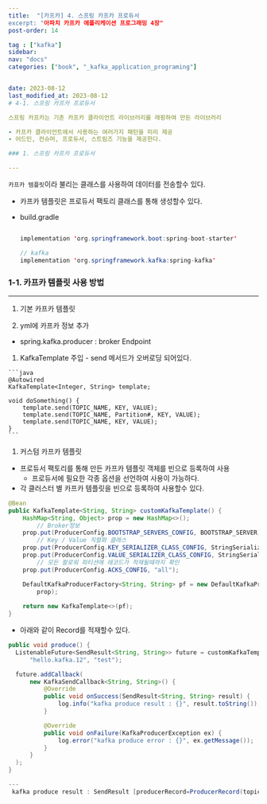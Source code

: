```yaml
---
title:  "[카프카] 4. 스프링 카프카 프로듀서
excerpt: "아파치 카프카 애플리케이션 프로그래밍 4장"
post-order: 14

tag : ["kafka"]
sidebar:
nav: "docs"
categories: ["book", "_kafka_application_programing"]


date: 2023-08-12
last_modified_at: 2023-08-12
# 4-1. 스프링 카프카 프로듀서

스프링 카프카는 기존 카프카 클라이언트 라이브러리를 래핑하여 만든 라이브러리

- 카프카 클라이언트에서 사용하는 여러가지 패턴을 미리 제공
- 어드민, 컨슈머, 프로듀서, 스트림즈 기능을 제공한다.

### 1. 스프링 카프카 프로듀서

---
```


`카프카 템플릿`이라 불리는 클래스를 사용하여 데이터를 전송할수 있다.

- 카프카 템플릿은 프로듀서 팩토리 클래스를 통해 생성할수 있다.
- build.gradle

    ```java
    
    implementation 'org.springframework.boot:spring-boot-starter'
    
    // kafka
    implementation 'org.springframework.kafka:spring-kafka'
    ```


### 1-1. 카프카 템플릿 사용 방법

---

1. 기본 카프카 템플릿

  1. yml에 카프카 정보 추가

  - spring.kafka.producer : broker Endpoint
  1. KafkaTemplate 주입
    - send 메서드가 오버로딩 되어있다.

    ```java
    @Autowired
    KafkaTemplate<Integer, String> template;
    
    void doSomething() {
    	template.send(TOPIC_NAME, KEY, VALUE);
    	template.send(TOPIC_NAME, Partition#, KEY, VALUE);
    	template.send(TOPIC_NAME, KEY, VALUE);
    }
    ```


1. 커스텀 카프카 템플릿
- 프로듀서 팩토리를 통해 만든 카프카 템플릿 객체를 빈으로 등록하여 사용
  - 프로듀서에 필요한 각종 옵션을 선언하여 사용이 가능하다.
- 각 클러스터 별 카프카 템플릿을 빈으로 등록하여 사용할수 있다.

```java
@Bean
public KafkaTemplate<String, String> customKafkaTemplate() {
    HashMap<String, Object> prop = new HashMap<>();
		// Broker정보
    prop.put(ProducerConfig.BOOTSTRAP_SERVERS_CONFIG, BOOTSTRAP_SERVER);
		// Key / Value 직렬화 클래스
    prop.put(ProducerConfig.KEY_SERIALIZER_CLASS_CONFIG, StringSerializer.class);
    prop.put(ProducerConfig.VALUE_SERIALIZER_CLASS_CONFIG, StringSerializer.class);
		// 모든 팔로워 파티션에 레코드가 적재될때까지 확인
    prop.put(ProducerConfig.ACKS_CONFIG, "all");

    DefaultKafkaProducerFactory<String, String> pf = new DefaultKafkaProducerFactory<>(
        prop);
    
    return new KafkaTemplate<>(pf);
}
```

- 아래와 같이 Record를 적재할수 있다.

```java
public void produce() {
  ListenableFuture<SendResult<String, String>> future = customKafkaTemplate.send(
      "hello.kafka.12", "test");

  future.addCallback(
      new KafkaSendCallback<String, String>() {
          @Override
          public void onSuccess(SendResult<String, String> result) {
              log.info("kafka produce result : {}", result.toString());
          }

          @Override
          public void onFailure(KafkaProducerException ex) {
              log.error("kafka produce error : {}", ex.getMessage());
          }
      }
  );
}

---
 kafka produce result : SendResult [producerRecord=ProducerRecord(topic=hello.kafka.12, partition=null, headers=RecordHeaders(headers = [], isReadOnly = true), key=null, value=test, timestamp=null), recordMetadata=hello.kafka.12-0@20]
```
